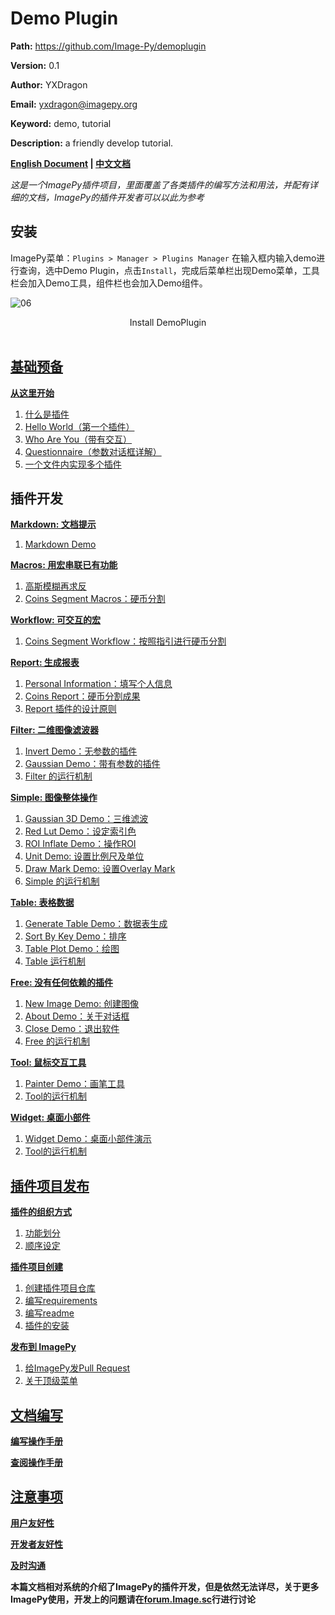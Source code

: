 # Demo Plugin

**Path:** https://github.com/Image-Py/demoplugin

**Version:** 0.1

**Author:** YXDragon

**Email:** yxdragon@imagepy.org

**Keyword:** demo, tutorial

**Description:** a friendly develop tutorial.

**[English Document](README.md) | [中文文档](READMECN.md)**

*这是一个ImagePy插件项目，里面覆盖了各类插件的编写方法和用法，并配有详细的文档，ImagePy的插件开发者可以以此为参考*



## 安装

ImagePy菜单：`Plugins > Manager > Plugins Manager` 在输入框内输入demo进行查询，选中Demo Plugin，点击`Install`，完成后菜单栏出现Demo菜单，工具栏会加入Demo工具，组件栏也会加入Demo组件。

![06](http://idoc.imagepy.org/demoplugin/06.png)
<div align=center>Install DemoPlugin</div><br>

## [基础预备](doc/chinese/start.md)

**[从这里开始](doc/chinese/start.md)**

1. [什么是插件](doc/chinese/start.md#什么是插件)
2. [Hello World（第一个插件）](doc/chinese/start.md#Hello-World)
3. [Who Are You（带有交互）](doc/chinese/start.md#Who-Are-You)
4. [Questionnaire（参数对话框详解）](doc/chinese/start.md#Questionnaire)
5. [一个文件内实现多个插件](doc/chinese/start.md#一个文件内实现多个插件)



## 插件开发

**[Markdown: 文档提示](doc/chinese/markdown.md)**

1. [Markdown Demo](doc/chinese/markdown.md#MarkDown-Demo)

**[Macros: 用宏串联已有功能](doc/chinese/macros.md#Macros)**

1. [高斯模糊再求反](doc/chinese/macros.md#高斯模糊再求反)
2. [Coins Segment Macros：硬币分割](doc/chinese/macros.md#分割硬币)

**[Workflow: 可交互的宏](doc/chinese/workflow.md)**

1. [Coins Segment Workflow：按照指引进行硬币分割](doc/chinese/workflow.md#硬币分割工作流)

**[Report: 生成报表](doc/chinese/report.md)**

1. [Personal Information：填写个人信息](doc/chinese/report.md#个人信息)
2. [Coins Report：硬币分割成果](doc/chinese/report.md#硬币分割)
3. [Report 插件的设计原则](doc/chinese/report.md#报表模板设计原则)

**[Filter: 二维图像滤波器](doc/chinese/filter.md)**

1. [Invert Demo：无参数的插件](doc/chinese/filter.md#Invert)
2. [Gaussian Demo：带有参数的插件](doc/chinese/filter.md#Gaussian)
3. [Filter 的运行机制](doc/chinese/filter.md#Filter-运行机制)

**[Simple: 图像整体操作](doc/chinese/simple.md)**

1. [Gaussian 3D Demo：三维滤波](doc/chinese/simple.md#Gaussian3D)
2. [Red Lut Demo：设定索引色](doc/chinese/simple.md#SetLUT)
3. [ROI Inflate Demo：操作ROI](doc/chinese/simple.md#Inflate-ROI)
4. [Unit Demo: 设置比例尺及单位](doc/chinese/simple.md#SEt-Scale-And-Unit)
5. [Draw Mark Demo: 设置Overlay Mark](doc/chinese/simple.md#Mark)
6. [Simple 的运行机制](doc/chinese/simple.md#Simple-运行机制)

**[Table: 表格数据](doc/chinese/table.md)**

1. [Generate Table Demo：数据表生成](doc/chinese/table.md#生成成绩单)
2. [Sort By Key Demo：排序](doc/chinese/table.md#根据某科成绩排序)
3. [Table Plot Demo：绘图](doc/chinese/table.md#绘制柱状图)
4. [Table 运行机制](doc/chinese/table.md#Table-运行机制)

**[Free: 没有任何依赖的插件](doc/chinese/free.md)**

1. [New Image Demo: 创建图像](doc/chinese/free.md#创建图像)
2. [About Demo：关于对话框](doc/chinese/free.md#关于对话框)
3. [Close Demo：退出软件](doc/chinese/free.md#退出软件)
4. [Free 的运行机制](doc/chinese/free.md#Free-的运行机制)

**[Tool: 鼠标交互工具](doc/chinese/tool.md)**

1. [Painter Demo：画笔工具](doc/chinese/tool.md#画笔工具)
2. [Tool的运行机制](doc/chinese/tool.md#Tool-的运行机制)

**[Widget: 桌面小部件](doc/chinese/widget.md)**

1. [Widget Demo：桌面小部件演示](doc/chinese/widget.md#桌面组件演示)
2. [Tool的运行机制](doc/chinese/widget.md#widget-的运行机制)



## [插件项目发布](doc/chinese/publish.md)

**[插件的组织方式](doc/chinese/publish.md#功能组织)**

1. [功能划分](doc/chinese/publish.md#功能组织)
2. [顺序设定](doc/chinese/publish.md#功能组织)

**[插件项目创建](doc/chinese/publish.md#插件项目创建)**

1. [创建插件项目仓库](doc/chinese/publish.md#插件项目创建)
2. [编写requirements](doc/chinese/publish.md#插件项目创建)
3. [编写readme](doc/chinese/publish.md#插件项目创建)
4. [插件的安装](doc/chinese/publish.md#插件项目创建)

**[发布到 ImagePy](doc/chinese/publish.md#发布到-ImagePy)**

1. [给ImagePy发Pull Request](doc/chinese/publish.md#发布到-ImagePy)
2. [关于顶级菜单](doc/chinese/publish.md#发布到-ImagePy)



## [文档编写](doc/chinese/document.md)

**[编写操作手册](doc/chinese/document.md#编写操作手册)**

**[查阅操作手册](doc/chinese/document.md#查阅操作手册)**



## [注意事项](doc/chinese/attention.md#注意事项)

**[用户友好性](doc/chinese/attention.md#用户友好性)**

**[开发者友好性](doc/chinese/attention.md#开发者友好性)**

**[及时沟通](doc/chinese/attention.md#及时沟通)**



**本篇文档相对系统的介绍了ImagePy的插件开发，但是依然无法详尽，关于更多ImagePy使用，开发上的问题请在[forum.Image.sc](https://forum.image.sc/)行进行讨论**